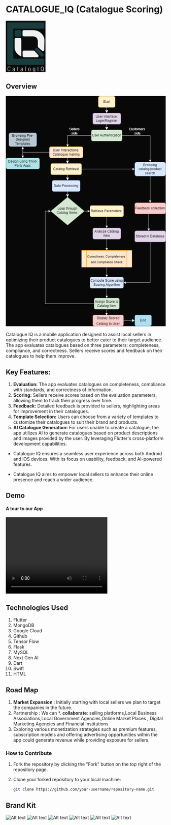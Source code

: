 # CATALOGUE_IQ (Catalogue Scoring)

<img src="assets\images\logo.png" alt="Alt text" width="125"/>


## Overview 
<img src="assets\images\flowchart.png" alt="Alt text" width="700"/>

Catalogue IQ is a mobile application designed to assist local sellers in optimizing their product catalogues to better cater to their target audience. The app evaluates catalogues based on three parameters: completeness, compliance, and correctness. Sellers receive scores and feedback on their catalogues to help them improve.

## Key Features:

1. **Evaluation:** The app evaluates catalogues on completeness, compliance with standards, and correctness of information.
2. **Scoring:** Sellers receive scores based on the evaluation parameters, allowing them to track their progress over time.
3. **Feedback:** Detailed feedback is provided to sellers, highlighting areas for improvement in their catalogues.
4. **Template Selection:** Users can choose from a variety of templates to customize their catalogues to suit their brand and products.
5. **AI Catalogue Generation:** For users unable to create a catalogue, the app utilizes AI to generate catalogues based on product descriptions and images provided by the user.
By leveraging Flutter's cross-platform development capabilities.

 * Catalogue IQ ensures a seamless user experience across both Android and iOS devices. With its focus on usability, feedback, and AI-powered features.
 
* Catalogue IQ aims to empower local sellers to enhance their online presence and reach a wider audience.


## Demo 

#### A tour to our App

<video width="320" height="240" controls>
  <source src="assets\video\catalog_iq.mp4" type="video/mp4">
  Your browser does not support the video tag.
</video>


## Technologies Used 

1. Flutter
2. MongoDB
3. Google Cloud
4. Github 
5. Tensor Flow
6. Flask
7. MySQL
8. Next Gen AI
9. Dart
10. Swift
11. HTML



## Road Map 

1. **Market Expansion** : Initially starting with local sellers we plan to target the companies in the future. 
2. Partnership : We can 
*. **collaborate**:  selling platforms,Local Business Associations,Local Government Agencies,Online Market Places , Digital Marketing Agencies and Financial Institutions
3. Exploring various monetization strategies such as premium features, subscription models and  offering advertising opportunities within the app could generate revenue while providing exposure for sellers.

### How to Contribute

1. Fork the repository by clicking the "Fork" button on the top right of the repository page.

2. Clone your forked repository to your local machine:
   ```bash
   git clone https://github.com/your-username/repository-name.git


## Brand Kit


<img src="assets\images\brand_kit\1.png" alt="Alt text" width=""/>
<img src="assets\images\brand_kit\2.png" alt="Alt text" width=""/>
<img src="assets\images\brand_kit\IQ 3.png" alt="Alt text" width=""/>
<img src="assets\images\brand_kit\IQ 4.png" alt="Alt text" width=""/>
<img src="assets\images\brand_kit\IQ 5.png" alt="Alt text" width=""/>
<img src="assets\images\brand_kit\IQ 6.png" alt="Alt text" width=""/>